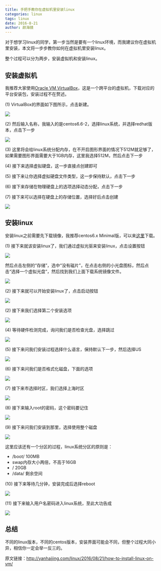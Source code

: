 ```yaml
---
title: 手把手教你在虚拟机里安装linux
categories: linux
tags: linux
date: 2016-8-21
author: 颜海镜
---
```


对于想学习linux的同学，第一步当然是要有一个linux环境，而我建议你在虚拟机里安装，本文将一步步教你如何在虚拟机里安装linux。

整个过程可以分为两步，安装虚拟机和安装linux。

<!-- more -->

## 安装虚拟机
我推荐大家使用[Oracle VM VirtualBox][1]，这是一个跨平台的虚拟机，下载对应的平台安装包，安装过程不在赘述。

(1) VirtualBox的界面如下图所示，点击新建。

![](/bimg/298.png)

(2) 然后输入名称，我输入的是centos6.6-2，选择linux系统，并选择redhat版本，点击下一步

![](/bimg/299.png)

(3) 这里将会给linux系统分配内存，在不开启图形界面的情况下512M就足够了，如果需要图形界面需要大于1GB内存，这里我选择512M，然后点击下一步

(4) 接下来选择虚拟硬盘，这一步直接点创建即可

(5) 接下来让你选择虚拟硬盘文件类型，这一步保持默认，点击下一步

(6) 接下来存储在物理硬盘上的选项选择动态分配，点击下一步

(7) 接下来可以选择在硬盘上的存储位置，选择好后点击创建

![](/bimg/300.png)

## 安装linux
安装linux之前需要先下载镜像，我推荐centos6.x Minimal版，可以来[这里](https://wiki.centos.org/Download)下载。

(1) 接下来就该安装linux了，我们通过虚拟光驱来安装linux，点击设置按钮

![](/bimg/301.png)

然后点击左侧的“存储”，选中“没有磁片”，在点击右侧的小光盘图标，然后点击“选择一个虚拟光盘”，然后找到我们上面下载系统镜像文件。

![](/bimg/302.png)

(2) 接下来就可以开始安装linux了，点击启动按钮

![](/bimg/303.png)

(2) 接下来我们选择第二个安装选项

![](/bimg/304.png)

(4) 等待硬件检测完成，询问我们是否检查光盘，选择跳过

![](/bimg/305.png)

(5) 接下来问我们安装过程选择什么语言，保持默认下一步，然后选择US

![](/bimg/306.png)

(6) 接下来问我们是否格式化磁盘，下面的选项

![](/bimg/307.png)

(7) 接下来市选择时区，我们选择上海时区

![](/bimg/308.png)

(8) 接下来输入root的密码，这个密码要记住

![](/bimg/309.png)

(9) 接下来问我们安装到那里，选择使用整个磁盘

![](/bimg/310.png)

这里应该还有一个分区的过程，linux系统分区的原则是：

- /boot/ 100MB
- swap内存大小两倍，不高于16GB
- / 20GB
- /data/ 剩余空间

(10) 接下来等待几分钟，安装完成后选择reboot

![](/bimg/311.png)

(11) 接下来输入用户名密码进入linux系统，至此大功告成

![](/bimg/312.png)

## 总结
不同的linux版本，不同的centos版本，安装界面可能会不同，但整个过程大同小异，相信你一定会举一反三的。

原文链接：http://yanhaijing.com/linux/2016/08/21/how-to-install-linux-on-vm/

[1]: https://www.virtualbox.org/
